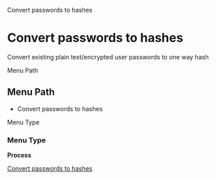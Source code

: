 
Convert passwords to hashes
# Convert passwords to hashes


Convert existing plain text/encrypted user passwords to one way hash

Menu Path
## Menu Path



- Convert passwords to hashes

Menu Type
### Menu Type

**Process**


[Convert passwords to hashes](../../functional-guide/process/process-ad_user_hashpassword.md)